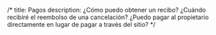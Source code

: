 /*
title: Pagos
description: ¿Cómo puedo obtener un recibo? ¿Cuándo recibiré el reembolso de una cancelación? ¿Puedo pagar al propietario directamente en lugar de pagar a través del sitio?
*/